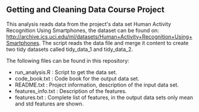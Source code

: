 ## Getting and Cleaning Data Course Project

This analysis reads data from the project's data set Human Activity Recognition Using Smartphones, the dataset can be found on: http://archive.ics.uci.edu/ml/datasets/Human+Activity+Recognition+Using+Smartphones.
The script reads the data file and merge it content to create two tidy datasets called tidy_data_1 and tidy_data_2.

The following files can be found in this repository:

* run_analysis.R    : Script to get the data set.
* code_book.txt     : Code book for the output data set.
* README.txt        : Project information, description of the input data set.
* features_info.txt : Description of the features.
* features.txt      : Complete list of features, in the output data sets only mean and std features are shown.



